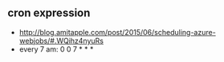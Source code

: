 ## cron expression

* http://blog.amitapple.com/post/2015/06/scheduling-azure-webjobs/#.WQihz4nyuRs
* every 7 am: 0 0 7 * * *

